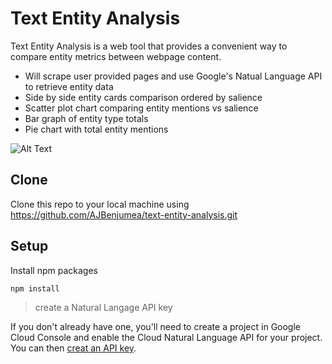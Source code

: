 # Text Entity Analysis
Text Entity Analysis is a web tool that provides a convenient way to compare entity metrics between webpage content.
- Will scrape user provided pages and use Google's Natual Language API to retrieve entity data
- Side by side entity cards comparison ordered by salience
- Scatter plot chart comparing entity mentions vs salience
- Bar graph of entity type totals
- Pie chart with total entity mentions 

![Alt Text](https://media.giphy.com/media/jOcBoZeBf8AgBtC4ax/giphy.gif)


## Clone
Clone this repo to your local machine using https://github.com/AJBenjumea/text-entity-analysis.git

## Setup
Install npm packages
```bash
npm install
```
> create a Natural Langage API key

If you don't already have one, you'll need to create a project in Google Cloud Console and enable the Cloud Natural Language API for your project. You can then [creat an API key](https://cloud.google.com/docs/authentication/api-keys#creating_an_api_key).
